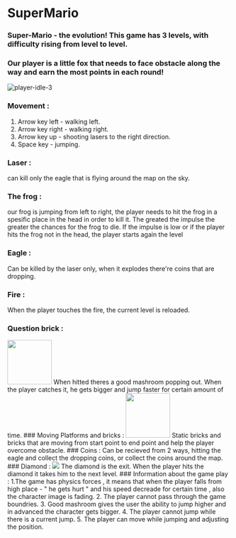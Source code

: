 # SuperMario
### Super-Mario - the evolution! This game has 3 levels, with difficulty rising from level to level.
### Our player is a little fox that needs to face obstacle along the way and earn the most points in each round!
![player-idle-3](https://user-images.githubusercontent.com/57447482/141982440-dd28fcf6-04be-4adb-bb28-e073e22df3b0.png)
### Movement : 
1. Arrow key left - walking left.
2. Arrow key right - walking right.
3. Arrow key up - shooting lasers to the right direction.
4. Space key - jumping.
 ### Laser :
can kill only the eagle that is flying around the map on the sky.
### The frog :
our frog is jumping from left to right, the player needs to hit the frog in a spesific place in the head in order to kill it. The greated the impulse the greater the chances for the frog to die. If the impulse is low or if the player hits the frog not in the head, the player starts again the level
### Eagle : 
Can be killed by the laser only, when it explodes there're coins that are dropping.
### Fire : 
When the player touches the fire, the current level is reloaded. 
### Question brick :
<img src = "https://user-images.githubusercontent.com/57447482/141982190-b6cb4ae4-6648-4d47-8976-4c3c7a44f81f.png" width="100" height="100">
When hitted theres a good mashroom popping out. When the player catches it, he gets bigger and jump faster for certain amount of time.
### Moving Platforms and bricks :
<img src= "https://user-images.githubusercontent.com/57447482/141982111-4a736bbe-6b77-4e26-aa31-3ef895524a1e.png"  width="100" height="100">
Static bricks and bricks that are moving from start point to end point and help the player overcome obstacle.
### Coins : 
Can be recieved from 2 ways, hitting the eagle and collect the dropping coins, or collect the coins around the map.
### Diamond :
<img src = "https://user-images.githubusercontent.com/57447482/141982406-f1fcc076-3578-414b-972a-c666e6afca1f.png">
The diamond is the exit. When the player hits the diamond it takes him to the next level.
### Information about the game play :
1.The game has physics forces , it means that when the player falls from high place - " he gets hurt " and his speed decreade for certain time , also the character image is fading.
2. The player cannot pass through the game boundries.
3. Good mashroom gives the user the ability to jump higher and in advanced the character gets bigger.
4. The player cannot jump while there is a current jump.
5. The player can move while jumping and adjusting the position.
